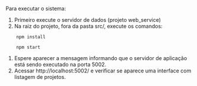 Para executar o sistema:

1. Primeiro execute o servidor de dados (projeto web_service)
1. Na raiz do projeto, fora da pasta src/, execute os comandos:
```console
    npm install
```
```console
    npm start
``` 
1. Espere aparecer a mensagem informando que o servidor de aplicação está sendo executado na porta 5002.
1. Acessar http://localhost:5002/ e verificar se aparece uma interface com listagem de projetos.
